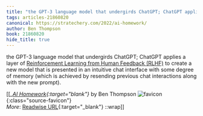 ```yaml
---
title: "the GPT-3 language model that undergirds ChatGPT; ChatGPT applies a ..."
tags: articles-21860820
canonical: https://stratechery.com/2022/ai-homework/
author: Ben Thompson
book: 21860820
hide_title: true
---
```


the GPT-3 language model that undergirds ChatGPT; ChatGPT applies a layer of [Reinforcement Learning from Human Feedback (RLHF)](https://openai.com/blog/deep-reinforcement-learning-from-human-preferences/) to create a new model that is presented in an intuitive chat interface with some degree of memory (which is achieved by resending previous chat interactions along with the new prompt).


[[<cite>_[AI Homework](https://stratechery.com/2022/ai-homework/){:target="_blank"}_</cite> by Ben Thompson ![favicon](https://s2.googleusercontent.com/s2/favicons?domain=stratechery.com){:class="source-favicon"}<br>
_More_: [Readwise URL](https://readwise.io/open/432354414){:target="_blank"}
::wrap]]